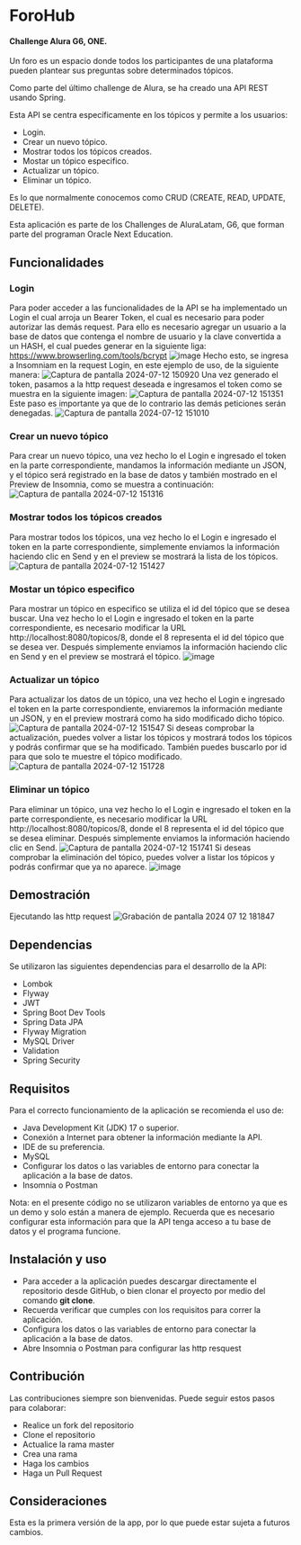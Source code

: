 # ForoHub
#### Challenge Alura G6, ONE.

Un foro es un espacio donde todos los participantes de una plataforma pueden plantear sus preguntas sobre determinados tópicos.

Como parte del último challenge de Alura, se ha creado una API REST usando Spring.

Esta API se centra específicamente en los tópicos y permite a los usuarios:
+ Login.
+ Crear un nuevo tópico.
+ Mostrar todos los tópicos creados. 
+ Mostar un tópico especifico.
+ Actualizar un tópico.
+ Eliminar un tópico.

Es lo que normalmente conocemos como CRUD (CREATE, READ, UPDATE, DELETE).

Esta aplicación es parte de los Challenges de AluraLatam, G6, que forman parte del programan Oracle Next Education.

## Funcionalidades
### Login
Para poder acceder a las funcionalidades de la API se ha implementado un Login el cual arroja un Bearer Token, el cual es necesario para poder autorizar las demás request. 
Para ello es necesario agregar un usuario a la base de datos que contenga el nombre de usuario y la clave convertida a un HASH, el cual puedes generar en la siguiente liga: https://www.browserling.com/tools/bcrypt
![image](https://github.com/user-attachments/assets/a2390b2a-d755-4fea-9b77-9b1c9e54ef85)
Hecho esto, se ingresa a Insomniam en la request Login, en este ejemplo de uso, de la siguiente manera:
![Captura de pantalla 2024-07-12 150920](https://github.com/user-attachments/assets/0e466b82-564a-474d-963b-a6647e86cd3b)
Una vez generado el token, pasamos a la http request deseada e ingresamos el token como se muestra en la siguiente imagen:
![Captura de pantalla 2024-07-12 151351](https://github.com/user-attachments/assets/da26ecc6-4c44-4396-87d8-9af6c817d438)
Este paso es importante ya que de lo contrario las demás peticiones serán denegadas.
![Captura de pantalla 2024-07-12 151010](https://github.com/user-attachments/assets/616e69b5-177e-4e75-b548-b6abfe47d625)
### Crear un nuevo tópico
Para crear un nuevo tópico, una vez hecho lo el Login e ingresado el token en la parte correspondiente, mandamos la información mediante un JSON, y el tópico será registrado en la base de datos y también mostrado en el Preview de Insomnia, como se muestra a continuación:
![Captura de pantalla 2024-07-12 151316](https://github.com/user-attachments/assets/3e89e4e0-75d3-4686-a243-765c3016c1ee)
### Mostrar todos los tópicos creados
Para mostrar todos los tópicos, una vez hecho lo el Login e ingresado el token en la parte correspondiente, simplemente enviamos la información haciendo clic en Send y en el preview se mostrará la lista de los tópicos.
![Captura de pantalla 2024-07-12 151427](https://github.com/user-attachments/assets/ca57cba0-0947-4bc5-b950-22fe80462e77)
### Mostar un tópico especifico
Para mostrar un tópico en especifico se utiliza el id del tópico que se desea buscar. Una vez hecho lo el Login e ingresado el token en la parte correspondiente, es necesario modificar la URL http://localhost:8080/topicos/8, donde el 8 representa el id del tópico que se desea ver. Después simplemente enviamos la información haciendo clic en Send y en el preview se mostrará el tópico.
![image](https://github.com/user-attachments/assets/01ac7399-d134-419a-b3ff-c1296dadf6c3)
### Actualizar un tópico
Para actualizar los datos de un tópico, una vez hecho el Login e ingresado el token en la parte correspondiente, enviaremos la información mediante un JSON, y en el preview mostrará como ha sido modificado dicho tópico. 
![Captura de pantalla 2024-07-12 151547](https://github.com/user-attachments/assets/0430ab7c-7612-462e-be9c-cdc3b1ad8cb1)
Si deseas comprobar la actualización, puedes volver a listar los tópicos y mostrará todos los tópicos y podrás confirmar que se ha modificado. También puedes buscarlo por id para que solo te muestre el tópico modificado.
![Captura de pantalla 2024-07-12 151728](https://github.com/user-attachments/assets/0cefc0c0-1692-410d-ad41-9dbafd3f4a0a)
### Eliminar un tópico

Para eliminar un tópico, una vez hecho lo el Login e ingresado el token en la parte correspondiente, es necesario modificar la URL http://localhost:8080/topicos/8, donde el 8 representa el id del tópico que se desea eliminar. Después simplemente enviamos la información haciendo clic en Send.
![Captura de pantalla 2024-07-12 151741](https://github.com/user-attachments/assets/5a0789cf-d02d-4e29-af91-22f3f49ee097)
Si deseas comprobar la eliminación del tópico, puedes volver a listar los tópicos y podrás confirmar que ya no aparece.
![image](https://github.com/user-attachments/assets/143d7ed6-0c14-4f2c-a25a-6aebfff4d494)
## Demostración 
Ejecutando las http request
![Grabación de pantalla 2024 07 12 181847](https://github.com/user-attachments/assets/de5b058a-111c-47d0-86ed-ee3990a51695)
## Dependencias

Se utilizaron las siguientes dependencias para el desarrollo de la API:
+ Lombok
+ Flyway
+ JWT
+ Spring Boot Dev Tools
+ Spring Data JPA
+ Flyway Migration
+ MySQL Driver
+ Validation
+ Spring Security

## Requisitos
Para el correcto funcionamiento de la aplicación se recomienda el uso de:
+ Java Development Kit (JDK) 17 o superior.
+ Conexión a Internet para obtener la información mediante la API.
+ IDE de su preferencia.
+ MySQL
+ Configurar los datos o las variables de entorno para conectar la aplicación a la base de datos.
+ Insomnia o Postman

Nota: en el presente código no se utilizaron variables de entorno ya que es un demo y solo están a manera de ejemplo. Recuerda que es necesario configurar esta información para que la API tenga acceso a tu base de datos y el programa funcione.

## Instalación y uso
+ Para acceder a la aplicación puedes descargar directamente el repositorio desde GitHub, o bien clonar el proyecto por medio del comando **git clone**.
+ Recuerda verificar que cumples con los requisitos para correr la aplicación.
+ Configura los datos o las variables de entorno para conectar la aplicación a la base de datos.
+ Abre Insomnia o Postman para configurar las http resquest

## Contribución
Las contribuciones siempre son bienvenidas. Puede seguir estos pasos para colaborar:
+ Realice un fork del repositorio
+ Clone el repositorio
+ Actualice la rama master
+ Crea una rama
+ Haga los cambios
+ Haga un Pull Request

## Consideraciones
Esta es la primera versión de la app, por lo que puede estar sujeta a futuros cambios. 

